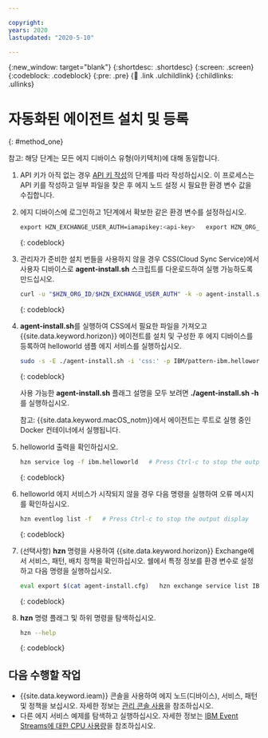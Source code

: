 ```yaml
---

copyright:
years: 2020
lastupdated: "2020-5-10"

---
```


{:new_window: target="blank"}
{:shortdesc: .shortdesc}
{:screen: .screen}
{:codeblock: .codeblock}
{:pre: .pre}
{:child: .link .ulchildlink}
{:childlinks: .ullinks}

# 자동화된 에이전트 설치 및 등록
{: #method_one}

참고: 해당 단계는 모든 에지 디바이스 유형(아키텍처)에 대해 동일합니다.

1. API 키가 아직 없는 경우 [API 키 작성](../hub/prepare_for_edge_nodes.md)의 단계를 따라 작성하십시오. 이 프로세스는 API 키를 작성하고 일부 파일을 찾은 후 에지 노드 설정 시 필요한 환경 변수 값을 수집합니다.

2. 에지 디바이스에 로그인하고 1단계에서 확보한 같은 환경 변수를 설정하십시오.

   ```bash
   export HZN_EXCHANGE_USER_AUTH=iamapikey:<api-key>   export HZN_ORG_ID=<your-exchange-organization>   export HZN_FSS_CSSURL=https://<ieam-management-hub-ingress>/edge-css/
   ```
   {: codeblock}

3. 관리자가 준비한 설치 번들을 사용하지 않을 경우 CSS(Cloud Sync Service)에서 사용자 디바이스로 **agent-install.sh** 스크립트를 다운로드하여 실행 가능하도록 만드십시오.

   ```bash
   curl -u "$HZN_ORG_ID/$HZN_EXCHANGE_USER_AUTH" -k -o agent-install.sh $HZN_FSS_CSSURL/api/v1/objects/IBM/agent_files/agent-install.sh/data    chmod +x agent-install.sh
   ```
   {: codeblock}

4. **agent-install.sh**를 실행하여 CSS에서 필요한 파일을 가져오고 {{site.data.keyword.horizon}} 에이전트를 설치 및 구성한 후 에지 디바이스를 등록하여 helloworld 샘플 에지 서비스를 실행하십시오.

   ```bash
   sudo -s -E ./agent-install.sh -i 'css:' -p IBM/pattern-ibm.helloworld -w '*' -T 120
   ```
   {: codeblock}

   사용 가능한 **agent-install.sh** 플래그 설명을 모두 보려면 **./agent-install.sh -h**를 실행하십시오.

   참고: {{site.data.keyword.macOS_notm}}에서 에이전트는 루트로 실행 중인 Docker 컨테이너에서 실행됩니다.

5. helloworld 출력을 확인하십시오.

   ```bash
   hzn service log -f ibm.helloworld   # Press Ctrl-c to stop the output display
   ```
   {: codeblock}

6. helloworld 에지 서비스가 시작되지 않을 경우 다음 명령을 실행하여 오류 메시지를 확인하십시오.

   ```bash
   hzn eventlog list -f   # Press Ctrl-c to stop the output display
   ```
   {: codeblock}

7. (선택사항) **hzn** 명령을 사용하여 {{site.data.keyword.horizon}} Exchange에서 서비스, 패턴, 배치 정책을 확인하십시오. 쉘에서 특정 정보를 환경 변수로 설정하고 다음 명령을 실행하십시오.

   ```bash
   eval export $(cat agent-install.cfg)   hzn exchange service list IBM/   hzn exchange pattern list IBM/   hzn exchange deployment listpolicy
   ```
   {: codeblock}

8. **hzn** 명령 플래그 및 하위 명령을 탐색하십시오.

   ```bash
   hzn --help
   ```
   {: codeblock}

## 다음 수행할 작업

* {{site.data.keyword.ieam}} 콘솔을 사용하여 에지 노드(디바이스), 서비스, 패턴 및 정책을 보십시오. 자세한 정보는 [관리 콘솔 사용](../console/accessing_ui.md)을 참조하십시오.
* 다른 에지 서비스 예제를 탐색하고 실행하십시오. 자세한 정보는 [IBM Event Streams에 대한 CPU 사용량](../using_edge_services/cpu_load_example.md)을 참조하십시오.
